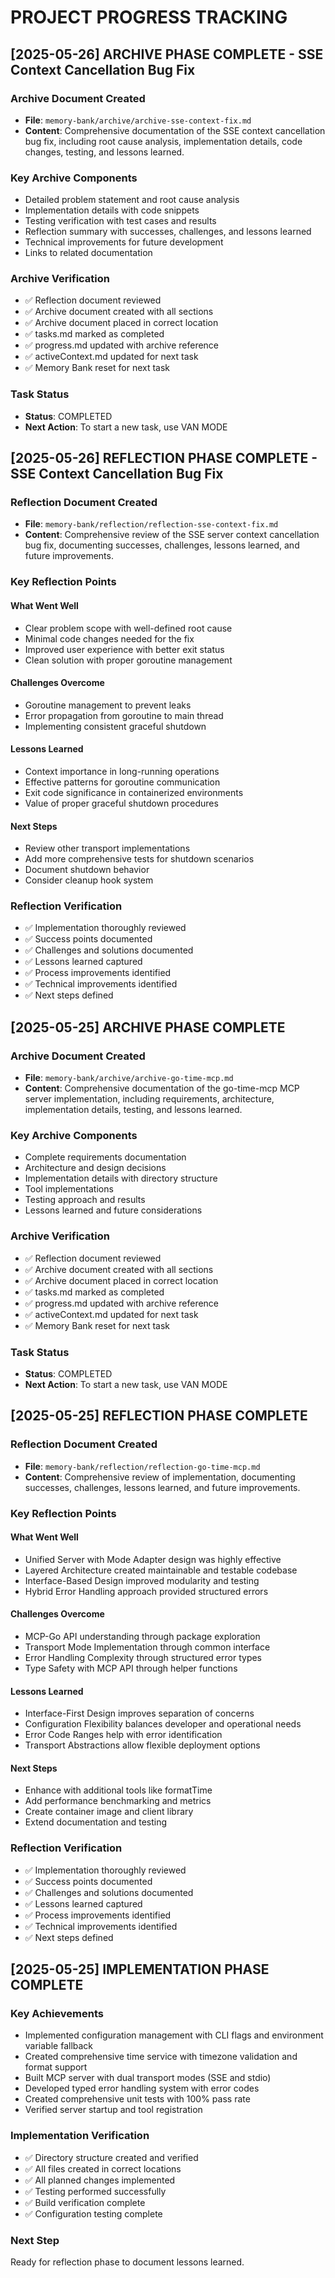 # PROJECT PROGRESS TRACKING

## [2025-05-26] ARCHIVE PHASE COMPLETE - SSE Context Cancellation Bug Fix

### Archive Document Created
- **File**: `memory-bank/archive/archive-sse-context-fix.md`
- **Content**: Comprehensive documentation of the SSE context cancellation bug fix, including root cause analysis, implementation details, code changes, testing, and lessons learned.

### Key Archive Components
- Detailed problem statement and root cause analysis
- Implementation details with code snippets
- Testing verification with test cases and results
- Reflection summary with successes, challenges, and lessons learned
- Technical improvements for future development
- Links to related documentation

### Archive Verification
- ✅ Reflection document reviewed
- ✅ Archive document created with all sections
- ✅ Archive document placed in correct location
- ✅ tasks.md marked as completed
- ✅ progress.md updated with archive reference
- ✅ activeContext.md updated for next task
- ✅ Memory Bank reset for next task

### Task Status
- **Status**: COMPLETED
- **Next Action**: To start a new task, use VAN MODE

## [2025-05-26] REFLECTION PHASE COMPLETE - SSE Context Cancellation Bug Fix

### Reflection Document Created
- **File**: `memory-bank/reflection/reflection-sse-context-fix.md`
- **Content**: Comprehensive review of the SSE server context cancellation bug fix, documenting successes, challenges, lessons learned, and future improvements.

### Key Reflection Points

#### What Went Well
- Clear problem scope with well-defined root cause
- Minimal code changes needed for the fix
- Improved user experience with better exit status
- Clean solution with proper goroutine management

#### Challenges Overcome
- Goroutine management to prevent leaks
- Error propagation from goroutine to main thread
- Implementing consistent graceful shutdown

#### Lessons Learned
- Context importance in long-running operations
- Effective patterns for goroutine communication
- Exit code significance in containerized environments
- Value of proper graceful shutdown procedures

#### Next Steps
- Review other transport implementations
- Add more comprehensive tests for shutdown scenarios
- Document shutdown behavior
- Consider cleanup hook system

### Reflection Verification
- ✅ Implementation thoroughly reviewed
- ✅ Success points documented
- ✅ Challenges and solutions documented
- ✅ Lessons learned captured
- ✅ Process improvements identified
- ✅ Technical improvements identified
- ✅ Next steps defined

## [2025-05-25] ARCHIVE PHASE COMPLETE

### Archive Document Created
- **File**: `memory-bank/archive/archive-go-time-mcp.md`
- **Content**: Comprehensive documentation of the go-time-mcp MCP server implementation, including requirements, architecture, implementation details, testing, and lessons learned.

### Key Archive Components
- Complete requirements documentation
- Architecture and design decisions
- Implementation details with directory structure
- Tool implementations
- Testing approach and results
- Lessons learned and future considerations

### Archive Verification
- ✅ Reflection document reviewed
- ✅ Archive document created with all sections
- ✅ Archive document placed in correct location
- ✅ tasks.md marked as completed
- ✅ progress.md updated with archive reference
- ✅ activeContext.md updated for next task
- ✅ Memory Bank reset for next task

### Task Status
- **Status**: COMPLETED
- **Next Action**: To start a new task, use VAN MODE

## [2025-05-25] REFLECTION PHASE COMPLETE

### Reflection Document Created
- **File**: `memory-bank/reflection/reflection-go-time-mcp.md`
- **Content**: Comprehensive review of implementation, documenting successes, challenges, lessons learned, and future improvements.

### Key Reflection Points

#### What Went Well
- Unified Server with Mode Adapter design was highly effective
- Layered Architecture created maintainable and testable codebase
- Interface-Based Design improved modularity and testing
- Hybrid Error Handling approach provided structured errors

#### Challenges Overcome
- MCP-Go API understanding through package exploration
- Transport Mode Implementation through common interface
- Error Handling Complexity through structured error types
- Type Safety with MCP API through helper functions

#### Lessons Learned
- Interface-First Design improves separation of concerns
- Configuration Flexibility balances developer and operational needs
- Error Code Ranges help with error identification
- Transport Abstractions allow flexible deployment options

#### Next Steps
- Enhance with additional tools like formatTime
- Add performance benchmarking and metrics
- Create container image and client library
- Extend documentation and testing

### Reflection Verification
- ✅ Implementation thoroughly reviewed
- ✅ Success points documented
- ✅ Challenges and solutions documented
- ✅ Lessons learned captured
- ✅ Process improvements identified
- ✅ Technical improvements identified
- ✅ Next steps defined

## [2025-05-25] IMPLEMENTATION PHASE COMPLETE

### Key Achievements
- Implemented configuration management with CLI flags and environment variable fallback
- Created comprehensive time service with timezone validation and format support
- Built MCP server with dual transport modes (SSE and stdio)
- Developed typed error handling system with error codes
- Created comprehensive unit tests with 100% pass rate
- Verified server startup and tool registration

### Implementation Verification
- ✅ Directory structure created and verified
- ✅ All files created in correct locations
- ✅ All planned changes implemented
- ✅ Testing performed successfully
- ✅ Build verification complete
- ✅ Configuration testing complete

### Next Step
Ready for reflection phase to document lessons learned. 